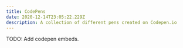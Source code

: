 ```yaml
---
title: CodePens
date: 2020-12-14T23:05:22.229Z
description: A collection of different pens created on Codepen.io
---
```

TODO: Add codepen embeds.